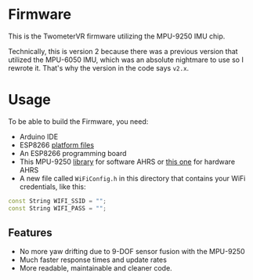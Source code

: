 # Firmware
This is the TwometerVR firmware utilizing the MPU-9250 IMU chip.

Technically, this is version 2 because there was a previous version that utilized the MPU-6050 IMU, which
was an absolute nightmare to use so I rewrote it. That's why the version in the code says `v2.x`.

# Usage
To be able to build the Firmware, you need:
- Arduino IDE
- ESP8266 [platform files](https://github.com/esp8266/Arduino#installing-with-boards-manager)
- An ESP8266 programming board
- This MPU-9250 [library](https://github.com/hideakitai/MPU9250) for software AHRS
  or [this one](https://github.com/Twometer/SparkFun_MPU-9250-DMP_ESP8266_Library) for hardware AHRS
- A new file called `WiFiConfig.h` in this directory that contains your WiFi credentials, like this:

```cpp
const String WIFI_SSID = "";
const String WIFI_PASS = "";
```

## Features
- No more yaw drifting due to 9-DOF sensor fusion with the MPU-9250
- Much faster response times and update rates
- More readable, maintainable and cleaner code.

